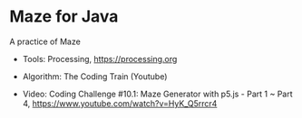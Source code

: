 # Maze for Java
A practice of Maze

- Tools:
Processing, https://processing.org

- Algorithm:
The Coding Train (Youtube)

- Video:
Coding Challenge #10.1: Maze Generator with p5.js - Part 1 ~ Part 4,
https://www.youtube.com/watch?v=HyK_Q5rrcr4


